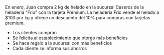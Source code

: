 

En enero, Juan compra 2 kg de helado en la sucursal Caseros de la heladeria "Frio" con la tarjeta Premium.
La heladeria Frio vende el helado a $100 por kg y ofrece un descuento del 10% para compras con tarjetas premium.


* Los clientes compran
* Se felicita al establecimiento que otorgo más beneficios
* Se hace regalo a la sucursal con más beneficios
* Cada cliente se informa sus ahorros